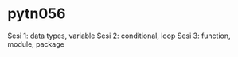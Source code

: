 # pytn056

Sesi 1: data types, variable
Sesi 2: conditional, loop
Sesi 3: function, module, package
